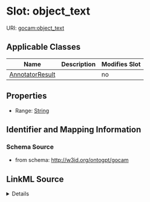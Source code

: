 

# Slot: object_text

URI: [gocam:object_text](http://w3id.org/ontogpt/gocam/object_text)



<!-- no inheritance hierarchy -->





## Applicable Classes

| Name | Description | Modifies Slot |
| --- | --- | --- |
| [AnnotatorResult](AnnotatorResult.md) |  |  no  |







## Properties

* Range: [String](String.md)





## Identifier and Mapping Information







### Schema Source


* from schema: http://w3id.org/ontogpt/gocam




## LinkML Source

<details>
```yaml
name: object_text
from_schema: http://w3id.org/ontogpt/gocam
rank: 1000
alias: object_text
owner: AnnotatorResult
domain_of:
- AnnotatorResult
range: string

```
</details>